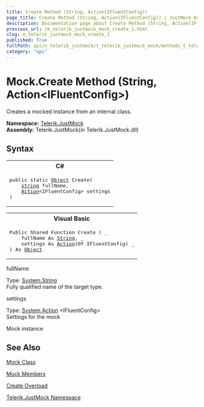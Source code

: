 ```yaml
---
title: Create Method (String, Action(IFluentConfig))
page_title: Create Method (String, Action(IFluentConfig)) | JustMock Documentation
description: Documentation page about Create Method (String, Action(IFluentConfig)).
previous_url: /m_telerik_justmock_mock_create_1.html
slug: m_telerik_justmock_mock_create_1
published: True
fullPath: api/n_telerik_justmock/t_telerik_justmock_mock/methods_t_telerik_justmock_mock/overload_telerik_justmock_mock_create/m_telerik_justmock_mock_create_1
category: "api"
---
```


# Mock.Create Method (String, Action&lt;IFluentConfig&gt;)



Creates a mocked instance from an internal class.


 **Namespace:**  [Telerik.JustMock](n_telerik_justmock) <br> **Assembly:** Telerik.JustMock(in Telerik.JustMock.dll)
## Syntax


<div id="syntaxCodeBlocks" class="code"><span codeLanguage="CSharp"><table><tr><th>C#</th></tr><tr><td><pre xml:space="preserve"><span class="keyword">public</span> <span class="keyword">static</span> <a href="https://msdn2.microsoft.com/en-us/library/e5kfa45b" target="_blank">Object</a> <span class="identifier">Create</span>(
	<a href="https://msdn2.microsoft.com/en-us/library/s1wwdcbf" target="_blank">string</a> <span class="parameter">fullName</span>,
	<a href="https://msdn2.microsoft.com/en-us/library/018hxwa8" target="_blank">Action</a>&lt;<span class="nolink">IFluentConfig</span>&gt; <span class="parameter">settings</span>
)</pre></td></tr></table></span><span codeLanguage="VisualBasicDeclaration"><table><tr><th>Visual Basic</th></tr><tr><td><pre xml:space="preserve"><span class="keyword">Public</span> <span class="keyword">Shared</span> <span class="keyword">Function</span> <span class="identifier">Create</span> ( _
	<span class="parameter">fullName</span> <span class="keyword">As</span> <a href="https://msdn2.microsoft.com/en-us/library/s1wwdcbf" target="_blank">String</a>, _
	<span class="parameter">settings</span> <span class="keyword">As</span> <a href="https://msdn2.microsoft.com/en-us/library/018hxwa8" target="_blank">Action</a>(<span class="keyword">Of</span> <span class="nolink">IFluentConfig</span>) _
) <span class="keyword">As</span> <a href="https://msdn2.microsoft.com/en-us/library/e5kfa45b" target="_blank">Object</a></pre></td></tr></table></span></div>



fullName<br>


Type: [System.String](s1wwdcbf) <br>Fully qualified name of the target type.



settings<br>


Type: [System.Action](018hxwa8) &lt;IFluentConfig&gt;<br>Settings for the mock


Mock instance

## See Also



 [Mock Class](t_telerik_justmock_mock) 

 [Mock Members](allmembers_t_telerik_justmock_mock) 

 [Create Overload](overload_telerik_justmock_mock_create) 

 [Telerik.JustMock Namespace](n_telerik_justmock) 



